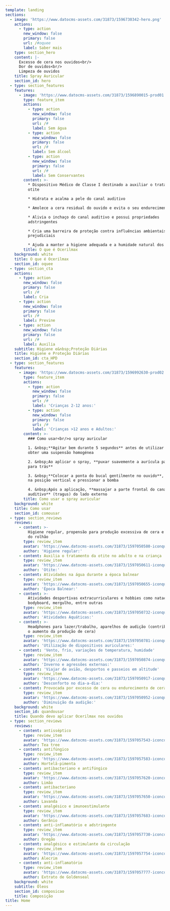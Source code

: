 ```yaml
---
template: landing
sections:
  - image: 'https://www.datocms-assets.com/31873/1596730342-hero.png'
    actions:
      - type: action
        new_window: false
        primary: false
        url: /#oquee
        label: Saber mais
    type: section_hero
    content: |-
      Excesso de cera nos ouvidos<br/>
      Dor de ouvidos<br/>
      Limpeza de ouvidos
    title: Spray Auricular
    section_id: hero
  - type: section_features
    features:
      - image: 'https://www.datocms-assets.com/31873/1596890015-prod01.png'
        type: feature_item
        actions:
          - type: action
            new_window: false
            primary: false
            url: /#
            label: Sem água
          - type: action
            new_window: false
            primary: false
            url: /#
            label: Sem álcool
          - type: action
            new_window: false
            primary: false
            url: /#
            label: Sem Conservantes
        content: >-
          * Dispositivo Médico de Classe I destinado a auxiliar o tratamento da
          otite

          * Hidrata e acalma a pele do canal auditivo 

          * Amolece a cera residual do ouvido e evita o seu endurecimento

          * Alivia o inchaço do canal auditivo e possui propriedades
          adstringentes

          * Cria uma barreira de proteção contra influências ambientais
          prejudiciais

          * Ajuda a manter a higiene adequada e a humidade natural dos ouvidos
        title: O que é Ocerilmax
    background: white
    title: O que é Ocerilmax
    section_id: oquee
  - type: section_cta
    actions:
      - type: action
        new_window: false
        primary: false
        url: /#
        label: Cria
      - type: action
        new_window: false
        primary: false
        url: /#
        label: Previne
      - type: action
        new_window: false
        primary: false
        url: /#
        label: Auxilia
    subtitle: Higiene e&nbsp;Proteção Diárias
    title: Higiene e Proteção Diárias
    section_id: cta_HPD
  - type: section_features
    features:
      - image: 'https://www.datocms-assets.com/31873/1596992630-prod02.png'
        type: feature_item
        actions:
          - type: action
            new_window: false
            primary: false
            url: /#
            label: 'Crianças 2-12 anos:'
          - type: action
            new_window: false
            primary: false
            url: /#
            label: 'Crianças >12 anos e Adultos:'
        content: >-
          ### Como usar<br/>o spray auricular

          1. &nbsp;**Agitar bem durante 5 segundos** antes de utilizar a fim de
          obter uma suspensão homogénea

          2. &nbsp;Ao aplicar o spray, **puxar suavemente a aurícula para cima e
          para trás**

          3. &nbsp;**Colocar a ponta do bucal gentilmente no ouvido**, segurar
          na posição vertical e pressionar a bomba

          4. &nbsp;Após a aplicação, **massajar a parte frontal do canal
          auditivo** (tragus) do lado externo
        title: Como usar o spray auricular
    background: white
    title: Como usar
    section_id: comousar
  - type: section_reviews
    reviews:
      - content: >-
          Higiene regular, propensão para produção excessiva de cera e formação
          do rolhão
        type: review_item
        avatar: 'https://www.datocms-assets.com/31873/1597050580-iconquandousar01.png'
        author: 'Higiene regular:'
      - content: Auxilia o tratamento da otite no adulto e na criança
        type: review_item
        avatar: 'https://www.datocms-assets.com/31873/1597050611-iconquandousar02.png'
        author: 'Otite:'
      - content: Atividades na água durante a época balnear
        type: review_item
        avatar: 'https://www.datocms-assets.com/31873/1597050655-iconquandousar03.png'
        author: 'Época Balnear:'
      - content: >-
          Atividades desportivas extracurriculares e hobbies como natação, surf,
          bodyboard, mergulho, entre outras
        type: review_item
        avatar: 'https://www.datocms-assets.com/31873/1597050732-iconquandousar04.png'
        author: 'Atividades Aquáticas:'
      - content: >-
          Headphones para lazer/trabalho, aparelhos de audição (contribuem para
          o aumento da produção de cera)
        type: review_item
        avatar: 'https://www.datocms-assets.com/31873/1597050781-iconquandousar05.png'
        author: 'Utilização de dispositivos auriculares:'
      - content: 'Vento, frio, variações de temperatura, humidade'
        type: review_item
        avatar: 'https://www.datocms-assets.com/31873/1597050874-iconquandousar06.png'
        author: 'Inverno e agressões externas:'
      - content: 'Viajar de avião, desportos e passeios em altitude'
        type: review_item
        avatar: 'https://www.datocms-assets.com/31873/1597050917-iconquandousar07.png'
        author: 'Desconforto no dia-a-dia:'
      - content: Provocada por excesso de cera ou endurecimento de cera
        type: review_item
        avatar: 'https://www.datocms-assets.com/31873/1597050952-iconquandousar08.png'
        author: 'Diminuição da audição:'
    background: white
    section_id: quandousar
    title: Quando devo aplicar Ocerilmax nos ouvidos
  - type: section_reviews
    reviews:
      - content: antisséptico
        type: review_item
        avatar: 'https://www.datocms-assets.com/31873/1597057543-iconcomposicao01.png'
        author: Tea tree
      - content: antifúngico
        type: review_item
        avatar: 'https://www.datocms-assets.com/31873/1597057583-iconcomposicao02.png'
        author: Hortelã-pimenta
      - content: antibacteriano e antifúngico
        type: review_item
        avatar: 'https://www.datocms-assets.com/31873/1597057620-iconcomposicao03.png'
        author: Limão
      - content: antibacteriano
        type: review_item
        avatar: 'https://www.datocms-assets.com/31873/1597057650-iconcomposicao04.png'
        author: Lavanda
      - content: analgésico e imunoestimulante
        type: review_item
        avatar: 'https://www.datocms-assets.com/31873/1597057683-iconcomposicao05.png'
        author: Gerânio
      - content: anti-inflamatório e adstringente
        type: review_item
        avatar: 'https://www.datocms-assets.com/31873/1597057730-iconcomposicao06.png'
        author: Oregão
      - content: analgésico e estimulante da circulação
        type: review_item
        avatar: 'https://www.datocms-assets.com/31873/1597057754-iconcomposicao07.png'
        author: Alecrim
      - content: anti-inflamatório
        type: review_item
        avatar: 'https://www.datocms-assets.com/31873/1597057777-iconcomposicao08.png'
        author: Extrato de Goldenseal
    background: white
    subtitle: Óleos
    section_id: composicao
    title: Composição
title: Home
---
```

